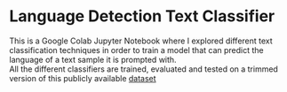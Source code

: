 # Language Detection Text Classifier
This is a Google Colab Jupyter Notebook where I explored different text classification techniques in order to train a model that can predict the language of a text sample it is prompted with. </br>
All the different classifiers are trained, evaluated and tested on a trimmed version of this publicly available [dataset](https://www.kaggle.com/datasets/basilb2s/language-detection?resource=download)
